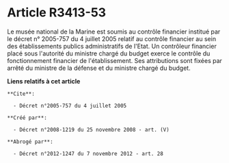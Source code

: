 # Article R3413-53

Le musée national de la Marine est soumis au contrôle financier institué par le décret n° 2005-757 du 4 juillet 2005 relatif
au contrôle financier au sein des établissements publics administratifs de l'Etat. Un contrôleur financier placé sous
l'autorité du ministre chargé du budget exerce le contrôle du fonctionnement financier de l'établissement. Ses attributions
sont fixées par arrêté du ministre de la défense et du ministre chargé du budget.

**Liens relatifs à cet article**

	**Cite**:

	  - Décret n°2005-757 du 4 juillet 2005

	**Créé par**:

	  - Décret n°2008-1219 du 25 novembre 2008 - art. (V)

	**Abrogé par**:

	  - Décret n°2012-1247 du 7 novembre 2012 - art. 28
